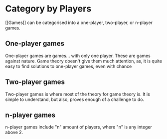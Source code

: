 # Category by Players
[[Games]] can be categorised into a one-player, two-player, or n-player games.
## One-player games
One-player games are games... with only one player. These are games against nature. Game theory doesn't give them much attention, as, it is quite easy to find solutions to one-player games, even with chance
## Two-player games
Two-player games is where most of the theory for game theory is. It is simple to understand, but also, proves enough of a challenge to do.
## n-player games
n-player games include "n" amount of players, where "n" is any integer above 2.